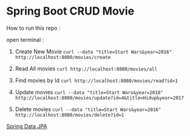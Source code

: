 # Spring Boot CRUD Movie

How to run this repo :

open terminal :
1. Create New Movie
`curl --data "title=Start Wars&year=2016" http://localhost:8080/movies/create`

2. Read All movies
`curl http://localhost:8080/movies/all`

3. Find movies by Id
`curl http://localhost:8080/movies/read?id=1`

4. Update movies
`curl --data "title=Start Wars&year=2016" http://localhost:8080/movies/update?id=4&title=Hidup&year=2017`

5. Delete movies
`curl --data "title=Start Wars&year=2016" http://localhost:8080/movies/delete?id=1`


[Spring Data JPA](https://docs.spring.io/spring-data/jpa/docs/current/reference/html/)